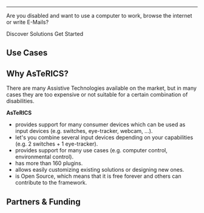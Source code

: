 <div>
  <b-jumbotron class="myjumbotron" header="AsTeRICS" lead="Create Customized Low-Cost Assistive Technologies for People with Disabilities." fluid>
    <hr class="my-4" />
    <p>
        Are you disabled and want to use a computer to work, browse the internet or write E-Mails?
    </p>
    <b-button variant="primary" href="./solutions/">Discover Solutions</b-button>
    <b-button variant="success" href="get-started/">Get Started</b-button>
  </b-jumbotron>
</div>

## Use Cases

<TileGroup>
<Tile target="#" title="Accessible Computer Control" image-url="/img/Harry-shutterstock_213119035.jpg"></Tile>
<Tile target="#" title="Accessible Environmental Control" image-url="/img/Harry-shutterstock_213119035.jpg"></Tile>
<Tile target="#" title="Alternative and Augmentative Communication" image-url="/img/AsTeRICS-Ergo_Grid_en-1-768x592.jpg"></Tile>
<Tile target="#" title="Accessible Gaming &amp; Toys" image-url="https://www.youtube.com/embed/JwL_zS3fpnU" is-video></Tile>
<Tile target="#" title="Accessible Music" image-url="https://www.youtube.com/embed/3_8TifCj0aU" is-video></Tile>
</TileGroup>

## Why AsTeRICS?

There are many Assistive Technologies available on the market, but in many cases they are too expensive or not suitable for a certain combination of disabilities.

**AsTeRICS**

 * provides support for many consumer devices which can be used as input devices (e.g. switches, eye-tracker, webcam, ...).
 * let's you combine several input devices depending on your capabilities (e.g. 2 switches + 1 eye-tracker).
 * provides support for many use cases (e.g. computer control, environmental control).
 * has more than 160 plugins.
 * allows easily customizing existing solutions or designing new ones.
 * is Open Source, which means that it is free forever and others can contribute to the framework.

## Partners & Funding
